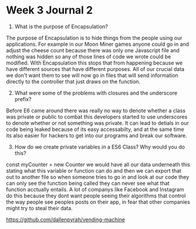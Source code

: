 # Week 3 Journal 2

1. What is the purpose of Encapsulation?

The purpose of Encapsulation is to hide things from the people using our applications. For example in our Moon Miner games anyone could go in and adjust the cheese count because there was only one Javascript file and nothing was hidden so any of those lines of code we wrote could be modified. With Encapsulation this stops that from happening because we have different sources that have different purposes. All of our crucial data we don't want them to see will now go in files that will send information directly to the controller that just draws on the function. 

2. What were some of the problems with closures and the underscore prefix?

Before E6 came around there was really no way to denote whether a class was private or public to combat this developers started to use underscores to denote whether or not something was private. It can lead to detials in our code being leaked because of its easy accessabilty, and at the same time its also easier for hackers to get into our programs and break our software. 

3. How do we create private variables in a ES6 Class? Why would you do this?

const myCounter = new Counter we would have all our data underneath this stating what this variable or function can do and then we can export that out to another file so when someone tries to go in and look at our code they can only see the function being called they can never see what that function acctually entails. A lot of companys like Facebook and Instagram do this because they dont want people seeing their algorithms that control the way people see peoples posts on their app, in fear that other companies might try to steal their data. 



https://github.com/dallenpyrah/vending-machine